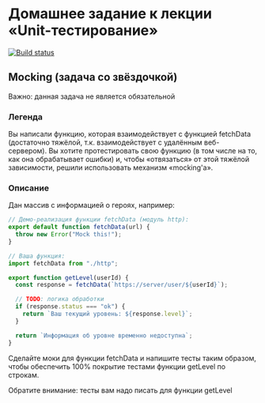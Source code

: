 # Домашнее задание к лекции «Unit-тестирование»

[![Build status](https://ci.appveyor.com/api/projects/status/b1oo5rgaxrrjghvu?svg=true)](https://ci.appveyor.com/project/RomanMenshikov92/unit-test-hw-4-2)

## Mocking (задача со звёздочкой)

Важно: данная задача не является обязательной

### Легенда

Вы написали функцию, которая взаимодействует с функцией fetchData (достаточно тяжёлой, т.к. взаимодействует с удалённым веб-сервером). Вы хотите протестировать свою функцию (в том числе на то, как она обрабатывает ошибки) и, чтобы «отвязаться» от этой тяжёлой зависимости, решили использовать механизм «mocking'а».

### Описание

Дан массив с информацией о героях, например:

```javascript
// Демо-реализация функции fetchData (модуль http):
export default function fetchData(url) {
  throw new Error("Mock this!");
}
```

```javascript
// Ваша функция:
import fetchData from "./http";

export function getLevel(userId) {
  const response = fetchData(`https://server/user/${userId}`);

  // TODO: логика обработки
  if (response.status === "ok") {
    return `Ваш текущий уровень: ${response.level}`;
  }

  return `Информация об уровне временно недоступна`;
}
```

Сделайте моки для функции fetchData и напишите тесты таким образом, чтобы обеспечить 100% покрытие тестами функции getLevel по строкам.

Обратите внимание: тесты вам надо писать для функции getLevel
